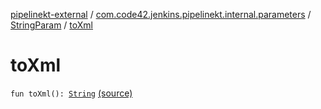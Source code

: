 [pipelinekt-external](../../index.md) / [com.code42.jenkins.pipelinekt.internal.parameters](../index.md) / [StringParam](index.md) / [toXml](./to-xml.md)

# toXml

`fun toXml(): `[`String`](https://kotlinlang.org/api/latest/jvm/stdlib/kotlin/-string/index.html) [(source)](https://github.com/code42/pipelinekt/tree/master/internal/src/main/kotlin/com/code42/jenkins/pipelinekt/internal/parameters/StringParam.kt#L15)